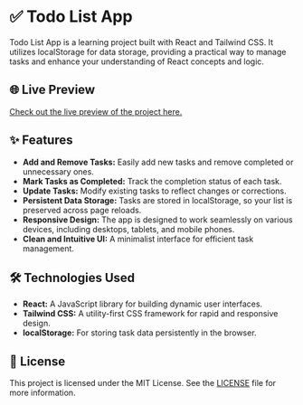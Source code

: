 # ✅ Todo List App

Todo List App is a learning project built with React and Tailwind CSS. It utilizes localStorage for data storage, providing a practical way to manage tasks and enhance your understanding of React concepts and logic.

## 🌐 Live Preview

[Check out the live preview of the project here.](https://itodo-list.netlify.app/)

## ✨ Features

- **Add and Remove Tasks:** Easily add new tasks and remove completed or unnecessary ones.
- **Mark Tasks as Completed:** Track the completion status of each task.
- **Update Tasks:** Modify existing tasks to reflect changes or corrections.
- **Persistent Data Storage:** Tasks are stored in localStorage, so your list is preserved across page reloads.
- **Responsive Design:** The app is designed to work seamlessly on various devices, including desktops, tablets, and mobile phones.
- **Clean and Intuitive UI:** A minimalist interface for efficient task management.

## 🛠️ Technologies Used

- **React:** A JavaScript library for building dynamic user interfaces.
- **Tailwind CSS:** A utility-first CSS framework for rapid and responsive design.
- **localStorage:** For storing task data persistently in the browser.

## 📜 License

This project is licensed under the MIT License. See the [LICENSE](https://opensource.org/licenses/MIT) file for more information.
